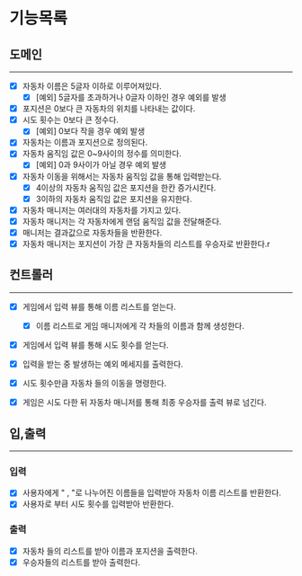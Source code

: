 # 기능목록

## 도메인

---

- [x] 자동차 이름은 5글자 이하로 이루어져있다.
  - [x] [예외] 5글자를 초과하거나 0글자 이하인 경우 예외를 발생
- [x] 포지션은 0보다 큰 자동차의 위치를 나타내는 값이다.
- [x] 시도 횟수는 0보다 큰 정수다.
  - [x] [예외] 0보다 작을 경우 예외 발생
- [x] 자동차는 이름과 포지션으로 정의된다.
- [x] 자동차 움직임 값은 0~9사이의 정수를 의미한다.
  - [x] [예외] 0과 9사이가 아닐 경우 예외 발생
- [x] 자동차 이동을 위해서는 자동차 움직임 값을 통해 입력받는다.
  - [x] 4이상의 자동차 움직임 값은 포지션을 한칸 증가시킨다.
  - [x] 3이하의 자동차 움직임 값은 포지션을 유지한다.
- [x] 자동차 매니저는 여러대의 자동차를 가지고 있다.
- [x] 자동차 매니저는 각 자동차에게 랜덤 움직임 값을 전달해준다.
- [x] 매니저는 결과값으로 자동차들을 반환한다.
- [x] 자동차 매니저는 포지션이 가장 큰 자동차들의 리스트를 우승자로 반환한다.r

## 컨트롤러

---

- [x] 게임에서 입력 뷰를 통해 이름 리스트를 얻는다.
  - [x] 이름 리스트로 게임 매니저에게 각 차들의 이름과 함께 생성한다.
- [x] 게임에서 입력 뷰를 통해 시도 횟수를 얻는다.
- [x] 입력을 받는 중 발생하는 예외 메세지를 출력한다.
- [x] 시도 횟수만큼 자동차 들의 이동을 명령한다.
- [x] 게임은 시도 다한 뒤 자동차 매니저를 통해 최종 우승자를 출력 뷰로 넘긴다.


## 입,출력

---

### 입력
- [x] 사용자에게 " , "로 나누어진 이름들을 입력받아 자동차 이름 리스트를 반환한다.
- [x] 사용자로 부터 시도 횟수를 입력받아 반환한다.

### 출력
- [x] 자동차 들의 리스트를 받아 이름과 포지션을 출력한다.
- [x] 우승자들의 리스트를 받아 출력한다.